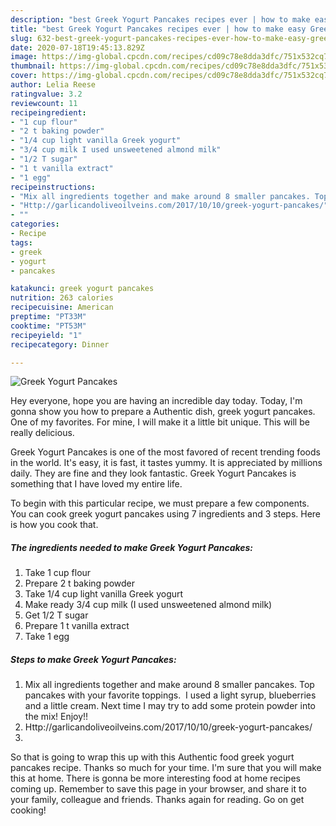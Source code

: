 ```yaml
---
description: "best Greek Yogurt Pancakes recipes ever | how to make easy Greek Yogurt Pancakes"
title: "best Greek Yogurt Pancakes recipes ever | how to make easy Greek Yogurt Pancakes"
slug: 632-best-greek-yogurt-pancakes-recipes-ever-how-to-make-easy-greek-yogurt-pancakes
date: 2020-07-18T19:45:13.829Z
image: https://img-global.cpcdn.com/recipes/cd09c78e8dda3dfc/751x532cq70/greek-yogurt-pancakes-recipe-main-photo.jpg
thumbnail: https://img-global.cpcdn.com/recipes/cd09c78e8dda3dfc/751x532cq70/greek-yogurt-pancakes-recipe-main-photo.jpg
cover: https://img-global.cpcdn.com/recipes/cd09c78e8dda3dfc/751x532cq70/greek-yogurt-pancakes-recipe-main-photo.jpg
author: Lelia Reese
ratingvalue: 3.2
reviewcount: 11
recipeingredient:
- "1 cup flour"
- "2 t baking powder"
- "1/4 cup light vanilla Greek yogurt"
- "3/4 cup milk I used unsweetened almond milk"
- "1/2 T sugar"
- "1 t vanilla extract"
- "1 egg"
recipeinstructions:
- "Mix all ingredients together and make around 8 smaller pancakes. Top pancakes with your favorite toppings.  I used a light syrup, blueberries and a little cream. Next time I may try to add some protein powder into the mix! Enjoy!!"
- "Http://garlicandoliveoilveins.com/2017/10/10/greek-yogurt-pancakes/"
- ""
categories:
- Recipe
tags:
- greek
- yogurt
- pancakes

katakunci: greek yogurt pancakes 
nutrition: 263 calories
recipecuisine: American
preptime: "PT33M"
cooktime: "PT53M"
recipeyield: "1"
recipecategory: Dinner

---
```



![Greek Yogurt Pancakes](https://img-global.cpcdn.com/recipes/cd09c78e8dda3dfc/751x532cq70/greek-yogurt-pancakes-recipe-main-photo.jpg)

Hey everyone, hope you are having an incredible day today. Today, I'm gonna show you how to prepare a Authentic dish, greek yogurt pancakes. One of my favorites. For mine, I will make it a little bit unique. This will be really delicious.

Greek Yogurt Pancakes is one of the most favored of recent trending foods in the world. It's easy, it is fast, it tastes yummy. It is appreciated by millions daily. They are fine and they look fantastic. Greek Yogurt Pancakes is something that I have loved my entire life.




To begin with this particular recipe, we must prepare a few components. You can cook greek yogurt pancakes using 7 ingredients and 3 steps. Here is how you cook that.

<!--inarticleads1-->

##### The ingredients needed to make Greek Yogurt Pancakes:

1. Take 1 cup flour
1. Prepare 2 t baking powder
1. Take 1/4 cup light vanilla Greek yogurt
1. Make ready 3/4 cup milk (I used unsweetened almond milk)
1. Get 1/2 T sugar
1. Prepare 1 t vanilla extract
1. Take 1 egg




<!--inarticleads2-->

##### Steps to make Greek Yogurt Pancakes:

1. Mix all ingredients together and make around 8 smaller pancakes. Top pancakes with your favorite toppings.  I used a light syrup, blueberries and a little cream. Next time I may try to add some protein powder into the mix! Enjoy!!
1. Http://garlicandoliveoilveins.com/2017/10/10/greek-yogurt-pancakes/
1. 




So that is going to wrap this up with this Authentic food greek yogurt pancakes recipe. Thanks so much for your time. I'm sure that you will make this at home. There is gonna be more interesting food at home recipes coming up. Remember to save this page in your browser, and share it to your family, colleague and friends. Thanks again for reading. Go on get cooking!
